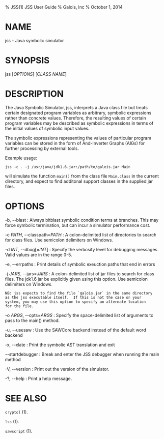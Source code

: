 % JSS(1) JSS User Guide
% Galois, Inc
% October 1, 2014

NAME
====

jss - Java symbolic simulator

SYNOPSIS
========

jss [*OPTIONS*] [*CLASS NAME*]

DESCRIPTION
===========

The Java Symbolic Simulator, jss, interprets a Java class file but
treats certain designated program variables as arbitrary, symbolic
expressions rather than concrete values. Therefore, the resulting
values of certain program variables may be described as symbolic
expressions in terms of the initial values of symbolic input values.

The symbolic expressions representing the values of particular program
variables can be stored in the form of And-Inverter Graphs (AIGs) for
further processing by external tools.

Example usage:

    jss -c . -j /usr/java/jdk1.6.jar:/path/to/galois.jar Main

will simulate the function `main()` from the class file `Main.class`
in the current directory, and expect to find additonal support classes
in the supplied jar files.

OPTIONS
=======

-b, \--blast
:   Always bitblast symbolic condition terms at branches.  This may
    force symbolic termination, but can incur a simulator performance
    cost.

-c *PATH*, \--classpath=*PATH*
:   A colon-delimited list of directories to search for class files.
    Use semicolon delimiters on Windows.

-d *INT*, \--dbug[=*INT*]
:   Specify the verbosity level for debugging messages. Valid values
    are in the range 0-5.

-e, \--errpaths
:   Print details of symbolic exeuction paths that end in errors

-j *JARS*, --jars=*JARS*
:   A colon-delimited list of jar files to search for class files.  The
    jdk1.6 jar be explicitly given using this option.  Use semicolon
    delimiters on Windows.

    NB: jss expects to find the file `galois.jar` in the same directory
    as the jss executable itself.  If this is not the case on your
    system, you may use this option to specify an alternate location
    for the file.

-o *ARGS*, \--opts=*ARGS*
:   Specify the space-delimited list of arguments to pass to the
    main() method.

-u, \--usesaw
:   Use the SAWCore backend instead of the default word backend

-x, \--xlate
:   Print the symbolic AST translation and exit

\--startdebugger
:   Break and enter the JSS debugger when running the main method

-V, \--version
:   Print out the version of the simulator.

-?, \--help
:   Print a help message.

SEE ALSO
========

`cryptol` (1).

`lss` (1).

`sawscript` (1).
